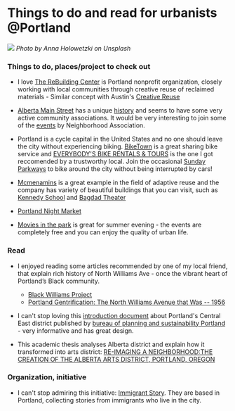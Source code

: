 
# Things to do and read for urbanists @Portland

![](portland01.jpg)
*Photo by Anna Holowetzki on Unsplash*

### Things to do, places/project to check out

- I love [The ReBuilding Center](https://www.rebuildingcenter.org/) is Portland nonprofit organization, closely working with local communities through creative reuse of reclaimed materials - Similar concept with Austin's [Creative Reuse](https://www.travelingcircusofurbanism.com/austin/CreativeReuse)

- [Alberta Main Street](http://albertamainst.org/shoplocal/visit/) has a unique [history](http://albertamainst.org/about/history/) and seems to have some very active community associations. It would be very interesting to join some of the [events](http://albertamainst.org/calendar/) by Neighborhood Association.

- Portland is a cycle capital in the United States and no one should leave the city without experiencing biking. [BikeTown](https://www.biketownpdx.com/) is a great sharing bike service and [EVERYBODY'S BIKE RENTALS & TOURS](http://www.pdxbikerentals.com/small-businessportland/) is the one I got reccomended by a trustworthy local. Join the occasional [Sunday Parkways](https://www.travelingcircusofurbanism.com/portland/Sundayparkways) to bike around the city without being interrupted by cars!

- [Mcmenamins](https://www.mcmenamins.com/) is a great example in the field of adaptive reuse and the company has variety of beautiful buildings that you can visit, such as [Kennedy School](https://www.mcmenamins.com/kennedy-school) and [Bagdad Theater](https://www.mcmenamins.com/bagdad-theater-pub)

- [Portland Night Market](http://www.pdxnm.com/)

- [Movies in the park](https://www.portlandoregon.gov/parks/69554) is great for summer evening - the events are completely free and you can enjoy the quality of urban life.

### Read

- I enjoyed reading some articles recommended by one of my local friend, that explain rich history of North Williams Ave - once the vibrant heart of Portland’s Black community.
  - [Black Williams Project](http://blackwilliamsproject.com/)
  - [Portland Gentrification: The North Williams Avenue that Was -- 1956](https://www.theskanner.com/news/history/11409-portland-gentrification-the-north-williams-avenue-that-was-1956-2011-08-09)

- I can't stop loving this [introduction document](https://www.portlandoregon.gov/bps/article/480760) about Portland's Central East district published by [bureau of planning and sustainability Portland](https://www.portlandoregon.gov/bps/) - very informative and has great design.

- This academic thesis analyses Alberta district and explain how it transformed into arts district: [RE-IMAGING A NEIGHBORHOOD:THE CREATION OF THE ALBERTA ARTS DISTRICT, PORTLAND, OREGON](https://drive.google.com/file/d/0B0DL9k4mI4KtT0VETUVtX1I5eHM/edit)

### Organization, initiative

- I can't stop admiring this initiative: [Immigrant Story](https://theimmigrantstory.org/immigrant-story/). They are based in Portland, collecting stories from immigrants who live in the city.
